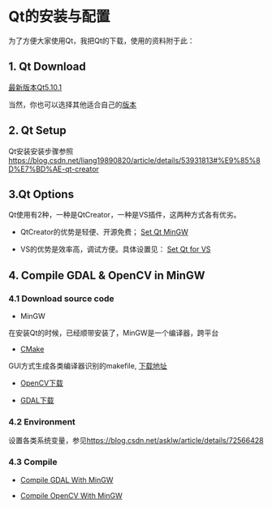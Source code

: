 # Qt的安装与配置

为了方便大家使用Qt，我把Qt的下载，使用的资料附于此：

## 1. Qt Download
[最新版本Qt5.10.1](http://download.qt.io/archive/qt/5.10/5.10.1/qt-opensource-windows-x86-5.10.1.exe)

当然，你也可以选择其他适合自己的[版本](http://download.qt.io/archive/qt)

## 2. Qt Setup
Qt安装安装步骤参照<https://blog.csdn.net/liang19890820/article/details/53931813#%E9%85%8D%E7%BD%AE-qt-creator>

## 3.Qt Options
Qt使用有2种，一种是QtCreator，一种是VS插件，这两种方式各有优劣。

- QtCreator的优势是轻便、开源免费；
[Set Qt MinGW](https://blog.csdn.net/liang19890820/article/details/49894691)

- VS的优势是效率高，调试方便。具体设置见：
[Set Qt for VS](https://blog.csdn.net/liang19890820/article/details/49874033)

## 4. Compile GDAL & OpenCV in MinGW
### 4.1 Download source code

- MinGW

在安装Qt的时候，已经顺带安装了，MinGW是一个编译器，跨平台

- [CMake](www.cmake.org)

GUI方式生成各类编译器识别的makefile, [下载地址](https://cmake.org/files/v3.11/cmake-3.11.1-win64-x64.zip)

- [OpenCV下载](www.opencv.org)

- [GDAL下载](http://download.osgeo.org/gdal)

### 4.2 Environment

设置各类系统变量，参见<https://blog.csdn.net/asklw/article/details/72566428>

### 4.3 Compile

- [Compile GDAL With MinGW](http://trac.osgeo.org/gdal/wiki/BuildingWithMinGW)

- [Compile OpenCV With MinGW](https://blog.csdn.net/asklw/article/details/72566428)
